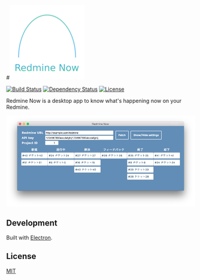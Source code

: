 #![Redmine Now](resources/redmine-now-logo.png?raw=true)

[![Build Status](https://travis-ci.org/emsk/redmine-now.svg?branch=master)](https://travis-ci.org/emsk/redmine-now)
[![Dependency Status](https://gemnasium.com/badges/github.com/emsk/redmine-now.svg)](https://gemnasium.com/github.com/emsk/redmine-now)
[![License](https://img.shields.io/badge/license-MIT-blue.svg)](LICENSE)

Redmine Now is a desktop app to know what's happening now on your Redmine.

![Screenshot](examples/redmine-now.png?raw=true)

## Development

Built with [Electron](http://electron.atom.io).

## License

[MIT](LICENSE)
